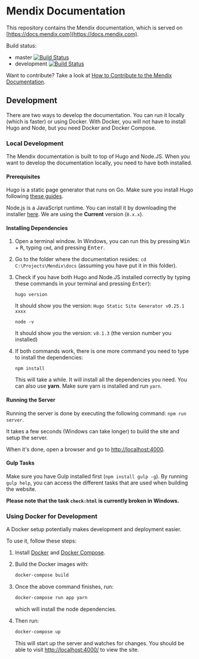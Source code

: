 # Mendix Documentation

This repository contains the Mendix documentation, which is served on [https://docs.mendix.com](https://docs.mendix.com).

Build status:
  * master [![Build Status](https://secure.travis-ci.org/mendix/docs.png?branch=master)](https://travis-ci.org/mendix/docs)
  * development [![Build Status](https://secure.travis-ci.org/mendix/docs.png?branch=development)](https://travis-ci.org/mendix/docs)

Want to contribute? Take a look at [How to Contribute to the Mendix Documentation](https://docs.mendix.com/community/documentation/contribute-to-the-mendix-documentation).

## Development

There are two ways to develop the documentation. You can run it locally (which is faster) or using Docker. With Docker, you will not have to install Hugo and Node, but you need Docker and Docker Compose.

### Local Development

The Mendix documentation is built to top of Hugo and Node.JS. When you want to develop the documentation locally, you need to have both installed.

#### Prerequisites

Hugo is a static page generator that runs on Go. Make sure you install Hugo following [these guides](https://gohugo.io/getting-started/installing/).

Node.js is a JavaScript runtime. You can install it by downloading the installer [here](https://nodejs.org/en/download/). We are using the __Current__ version (`8.x.x`).

#### Installing Dependencies

1. Open a terminal window. In Windows, you can run this by pressing <kbd>Win</kbd> + <kbd>R</kbd>, typing `cmd`, and pressing <kbd>Enter</kbd>.
2. Go to the folder where the documentation resides: `cd C:\Projects\Mendix\docs` (assuming you have put it in this folder).
3.  Check if you have both Hugo and Node.JS installed correctly by typing these commands in your terminal and pressing <kbd>Enter</kbd>):

    `hugo version`

    It should show you the version: `Hugo Static Site Generator v0.25.1 xxxx`

    `node -v`

    It should show you the version: `v8.1.3` (the version number you installed)

4.  If both commands work, there is one more command you need to type to install the dependencies:

    `npm install`

    This will take a while. It will install all the dependencies you need. You can also use __yarn__. Make sure yarn is installed and run `yarn`.

#### Running the Server

Running the server is done by executing the following command: `npm run server`.

It takes a few seconds (Windows can take longer) to build the site and setup the server.

When it's done, open a browser and go to [http://localhost:4000](http://localhost:4000).

#### Gulp Tasks

Make sure you have Gulp installed first (`npm install gulp -g`). By running `gulp help`, you can access the different tasks that are used when building the website.

**Please note that the task `check:html` is currently broken in Windows.**

### Using Docker for Development

A Docker setup potentially makes development and deployment easier.

To use it, follow these steps:

1. Install [Docker](https://www.docker.com/) and [Docker Compose](https://docs.docker.com/compose/).
2.  Build the Docker images with:

    ```sh
    docker-compose build
    ```

3.  Once the above command finishes, run:

    ```sh
    docker-compose run app yarn
    ```

    which will install the node dependencies.
4.  Then run:

    ```sh
    docker-compose up
    ```

    This will start up the server and watches for changes. You should be able to visit [http://localhost:4000/](http://localhost:4000/) to view the site.
